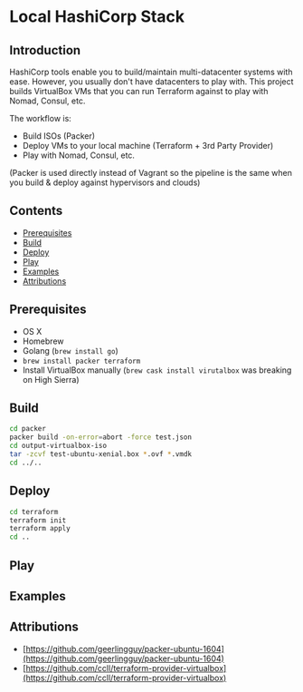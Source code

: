 # Local HashiCorp Stack

## Introduction

HashiCorp tools enable you to build/maintain multi-datacenter systems with ease. However, you usually don't have datacenters to play with. This project builds VirtualBox VMs that you can run Terraform against to play with Nomad, Consul, etc.

The workflow is:
- Build ISOs (Packer)
- Deploy VMs to your local machine (Terraform + 3rd Party Provider)
- Play with Nomad, Consul, etc.

(Packer is used directly instead of Vagrant so the pipeline is the same when you build & deploy against hypervisors and clouds)

## Contents

- [Prerequisites](#prerequisites)
- [Build](#build)
- [Deploy](#deploy)
- [Play](#play)
- [Examples](#examples)
- [Attributions](#attributions)

## Prerequisites

- OS X
- Homebrew
- Golang (`brew install go`)
- `brew install packer terraform`
- Install VirtualBox manually (`brew cask install virutalbox` was breaking on High Sierra)

## Build

```bash
cd packer
packer build -on-error=abort -force test.json
cd output-virtualbox-iso
tar -zcvf test-ubuntu-xenial.box *.ovf *.vmdk
cd ../..
```

## Deploy

```bash
cd terraform
terraform init
terraform apply
cd ..
```

## Play

## Examples

## Attributions

- [https://github.com/geerlingguy/packer-ubuntu-1604](https://github.com/geerlingguy/packer-ubuntu-1604)
- [https://github.com/ccll/terraform-provider-virtualbox](https://github.com/ccll/terraform-provider-virtualbox)
